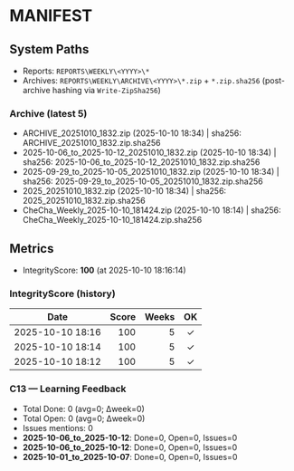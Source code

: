 # MANIFEST

<!-- BEGIN SYSTEM PATHS -->
## System Paths
- Reports: `REPORTS\WEEKLY\<YYYY>\*`
- Archives: `REPORTS\WEEKLY\ARCHIVE\<YYYY>\*.zip` + `*.zip.sha256` (post-archive hashing via `Write-ZipSha256`)

### Archive (latest 5)
- ARCHIVE_20251010_1832.zip (2025-10-10 18:34) | sha256: ARCHIVE_20251010_1832.zip.sha256
- 2025-10-06_to_2025-10-12_20251010_1832.zip (2025-10-10 18:34) | sha256: 2025-10-06_to_2025-10-12_20251010_1832.zip.sha256
- 2025-09-29_to_2025-10-05_20251010_1832.zip (2025-10-10 18:34) | sha256: 2025-09-29_to_2025-10-05_20251010_1832.zip.sha256
- 2025_20251010_1832.zip (2025-10-10 18:34) | sha256: 2025_20251010_1832.zip.sha256
- CheCha_Weekly_2025-10-10_181424.zip (2025-10-10 18:14) | sha256: CheCha_Weekly_2025-10-10_181424.zip.sha256
<!-- END SYSTEM PATHS -->

<!-- BEGIN METRICS -->
## Metrics
- IntegrityScore: **100** (at 2025-10-10 18:16:14)

### IntegrityScore (history)
| Date | Score | Weeks | OK |
|---|---:|---:|:--:|
| 2025-10-10 18:16 | 100 | 5 | ✓ |
| 2025-10-10 18:14 | 100 | 5 | ✓ |
| 2025-10-10 18:12 | 100 | 5 | ✓ |

### C13 — Learning Feedback
- Total Done: 0 (avg=0; Δweek=0)
- Total Open: 0 (avg=0; Δweek=0)
- Issues mentions: 0
- **2025-10-06_to_2025-10-12**: Done=0, Open=0, Issues=0
- **2025-10-06_to_2025-10-12**: Done=0, Open=0, Issues=0
- **2025-10-01_to_2025-10-07**: Done=0, Open=0, Issues=0
<!-- END METRICS -->








